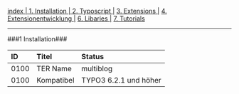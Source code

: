 [index   | ](readme.md)  [1. Installation   | ](1-installation.md)  [2. Typoscript   |](2-typoscript.md)   [3. Extensions  |](3-extensions.md)  [4. Extensionentwicklung  |](4-extensionentwicklung.md)  [6. Libaries  |](6-libaries.md)  [7. Tutorials](7-tutorials.md) 
***

###1 Installation###

| ID   | Titel            | Status       |
| :--- | :--------------- | :----------- |
| 0100 | TER Name         | multiblog    |
| 0100 | Kompatibel | TYPO3 6.2.1 und höher |

